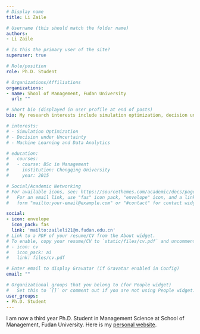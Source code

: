 ```yaml
---
# Display name
title: Li Zaile

# Username (this should match the folder name)
authors:
- Li Zaile

# Is this the primary user of the site?
superuser: true

# Role/position
role: Ph.D. Student

# Organizations/Affiliations
organizations:
- name: Shool of Management, Fudan University
  url: ""

# Short bio (displayed in user profile at end of posts)
bio: My research interests include simulation optimization, decision under uncertainty and data analytics.

# interests:
# - Simulation Optimization
# - Decision under Uncertainty
# - Machine Learning and Data Analytics

# education:
#   courses:
#   - course: BSc in Management
#     institution: Chongqing University
#     year: 2015

# Social/Academic Networking
# For available icons, see: https://sourcethemes.com/academic/docs/page-builder/#icons
#   For an email link, use "fas" icon pack, "envelope" icon, and a link in the
#   form "mailto:your-email@example.com" or "#contact" for contact widget.

social:
- icon: envelope
  icon_pack: fas
  link: 'mailto:zaileli21@m.fudan.edu.cn'
# Link to a PDF of your resume/CV from the About widget.
# To enable, copy your resume/CV to `static/files/cv.pdf` and uncomment the lines below.
# - icon: cv
#   icon_pack: ai
#   link: files/cv.pdf

# Enter email to display Gravatar (if Gravatar enabled in Config)
email: ""

# Organizational groups that you belong to (for People widget)
#   Set this to `[]` or comment out if you are not using People widget.
user_groups:
- Ph.D. Student
---
```


I am now a third year Ph.D. Student in Management Science at School of Management, Fudan University. Here is my 
[personal website](https://sites.google.com/view/zaileli/). 